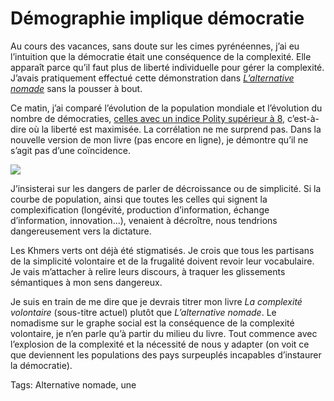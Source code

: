 # Démographie implique démocratie

Au cours des vacances, sans doute sur les cimes pyrénéennes, j’ai eu l’intuition que la démocratie était une conséquence de la complexité. Elle apparaît parce qu’il faut plus de liberté individuelle pour gérer la complexité. J’avais pratiquement effectué cette démonstration dans [*L’alternative nomade*](/alternative-nomade/) sans la pousser à bout.

Ce matin, j’ai comparé l’évolution de la population mondiale et l’évolution du nombre de démocraties, [celles avec un indice Polity supérieur à 8](http://schools-wikipedia.org/images/515/51583.png.htm), c’est-à-dire où la liberté est maximisée. La corrélation ne me surprend pas. Dans la nouvelle version de mon livre (pas encore en ligne), je démontre qu’il ne s’agit pas d’une coïncidence.

![](https://tcrouzet.com/images_tc/2010/08/demopop.png)

J’insisterai sur les dangers de parler de décroissance ou de simplicité. Si la courbe de population, ainsi que toutes les celles qui signent la complexification (longévité, production d’information, échange d’information, innovation…), venaient à décroître, nous tendrions dangereusement vers la dictature.

Les Khmers verts ont déjà été stigmatisés. Je crois que tous les partisans de la simplicité volontaire et de la frugalité doivent revoir leur vocabulaire. Je vais m’attacher à relire leurs discours, à traquer les glissements sémantiques à mon sens dangereux.

Je suis en train de me dire que je devrais titrer mon livre *La complexité volontaire* (sous-titre actuel) plutôt que *L’alternative nomade*. Le nomadisme sur le graphe social est la conséquence de la complexité volontaire, je n’en parle qu’à partir du milieu du livre. Tout commence avec l’explosion de la complexité et la nécessité de nous y adapter (on voit ce que deviennent les populations des pays surpeuplés incapables d’instaurer la démocratie).

Tags: Alternative nomade, une